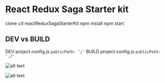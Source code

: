 # React Redux Saga Starter kit

clone
cd reactReduxSagaStarterKit
npm install
npm start

## DEV vs BUILD

DEV project.config.js ```publicPath: '/'```
BUILD project.config.js ```publicPath: './'```

![alt text](https://raw.githubusercontent.com/reactexcel/reactReduxSagaStarterKit/master/src/assets/ReactReduxSagaStarterKit.png)

![alt text](https://raw.githubusercontent.com/reactexcel/reactReduxSagaStarterKit/master/src/assets/ReactReduxSagaStarterKit1.png)